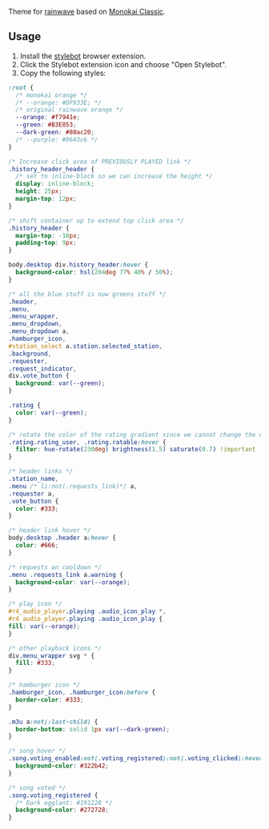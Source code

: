 Theme for [rainwave](https://github.com/rmcauley/rainwave) based on [Monokai Classic](https://marketplace.visualstudio.com/items?itemName=monokai.theme-monokai-pro-vscode).

## Usage

1. Install the [stylebot](https://stylebot.dev/) browser extension.
2. Click the Stylebot extension icon and choose "Open Stylebot".
3. Copy the following styles:

```css
:root {
  /* monokai orange */
  /* --orange: #DF933E; */
  /* original rainwave orange */
  --orange: #f7941e;
  --green: #B3E053;
  --dark-green: #80ac20;
  /* --purple: #9643c6 */
}

/* Increase click area of PREVIOUSLY PLAYED link */
.history_header_header {
  /* set to inline-block so we can increase the height */
  display: inline-block;
  height: 25px;
  margin-top: 12px;
}

/* shift container up to extend top click area */
.history_header {
  margin-top: -18px;
  padding-top: 9px;
}

body.desktop div.history_header:hover {
  background-color: hsl(204deg 77% 40% / 50%);
}

/* all the blue stuff is now greens stuff */
.header,
.menu,
.menu_wrapper, 
.menu_dropdown,
.menu_dropdown a,
.hamburger_icon,
#station_select a.station.selected_station, 
.background, 
.requester, 
.request_indicator, 
div.vote_button {
  background: var(--green);
}

.rating {
  color: var(--green);
}

/* rotate the color of the rating gradient since we cannot change the url */
.rating.rating_user, .rating.ratable:hover {
  filter: hue-rotate(230deg) brightness(1.5) saturate(0.7) !important
}

/* header links */
.station_name,
.menu /* li:not(.requests_link)*/ a,
.requester a,
.vote_button {
  color: #333;
}

/* header link hover */
body.desktop .header a:hover {
  color: #666;
}

/* requests on cooldown */
.menu .requests_link a.warning {
  background-color: var(--orange);
}

/* play icon */
#r4_audio_player.playing .audio_icon_play *,
#r4_audio_player.playing .audio_icon_play {
fill: var(--orange);
}

/* other playback icons */
div.menu_wrapper svg * {
  fill: #333;
}

/* hamburger icon */
.hamburger_icon, .hamburger_icon:before {
  border-color: #333;
}

.m3u a:not(:last-child) {
  border-bottom: solid 1px var(--dark-green);
}

/* song hover */
.song.voting_enabled:not(.voting_registered):not(.voting_clicked):hover {
  background-color: #322b42;
}

/* song voted */
.song.voting_registered {
  /* Dark egglant: #191228 */
  background-color: #272728;
}

```